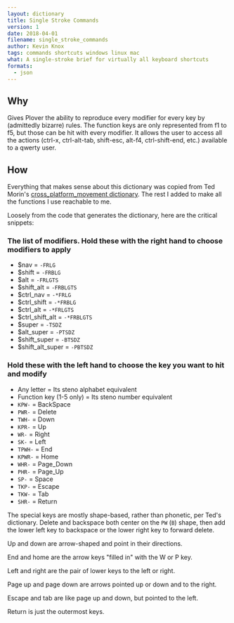 ```yaml
---
layout: dictionary
title: Single Stroke Commands
version: 1
date: 2018-04-01
filename: single_stroke_commands
author: Kevin Knox
tags: commands shortcuts windows linux mac
what: A single-stroke brief for virtually all keyboard shortcuts
formats:
  - json
---
```

 
## Why
 
Gives Plover the ability to reproduce every modifier for every key by (admittedly bizarre) rules. The function keys are only represented from f1 to f5, but those can be hit with every modifier. It allows the user to access all the actions (ctrl-x, ctrl-alt-tab, shift-esc, alt-f4, ctrl-shift-end, etc.) available to a qwerty user.
 
## How
 
Everything that makes sense about this dictionary was copied from Ted Morin's [cross_platform_movement dictionary](/stenodict/dictionaries/cross_platform_movement.html). The rest I added to make all the functions I use reachable to me.
 
Loosely from the code that generates the dictionary, here are the critical snippets:

### The list of modifiers. Hold these with the right hand to choose modifiers to apply

- $nav = `-FRLG`
- $shift = `-FRBLG`
- $alt = `-FRLGTS`
- $shift_alt = `-FRBLGTS`
- $ctrl_nav = `-*FRLG`
- $ctrl_shift = `-*FRBLG`
- $ctrl_alt = `-*FRLGTS`
- $ctrl_shift_alt = `-*FRBLGTS`
- $super = `-TSDZ`
- $alt_super = `-PTSDZ`
- $shift_super = `-BTSDZ`
- $shift_alt_super = `-PBTSDZ`
 
### Hold these with the left hand to choose the key you want to hit and modify

- Any letter = Its steno alphabet equivalent
- Function key (1-5 only) = Its steno number equivalent
- `KPW-` = BackSpace
- `PWR-` = Delete
- `TWH-` = Down
- `KPR-` = Up
- `WR-` = Right
- `SK-` = Left
- `TPWH-` = End
- `KPWR-` = Home
- `WHR-` = Page_Down
- `PHR-` = Page_Up
- `SP-` = Space
- `TKP-` = Escape
- `TKW-` = Tab
- `SHR-` = Return
 
The special keys are mostly shape-based, rather than phonetic, per Ted's dictionary. Delete and backspace both center on the `PW` (`B`) shape, then add the lower left key to backspace or the lower right key to forward delete.

Up and down are arrow-shaped and point in their directions.

End and home are the arrow keys "filled in" with the W or P key.

Left and right are the pair of lower keys to the left or right.

Page up and page down are arrows pointed up or down and to the right.

Escape and tab are like page up and down, but pointed to the left.

Return is just the outermost keys.